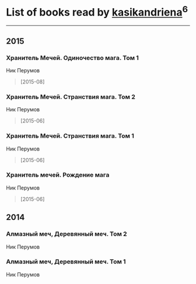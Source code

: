 # List of books read by [kasikandriena](http://vk.com/id152488954)<sup>6</sup>
---

## 2015

### Хранитель Мечей. Одиночество мага. Том 1
Ник Перумов
> [2015-08] 


### Хранитель Мечей. Странствия мага. Том 2
Ник Перумов
> [2015-06] 


### Хранитель Мечей. Странствия мага. Том 1
Ник Перумов
> [2015-06] 


### Хранитель мечей. Рождение мага
Ник Перумов
> [2015-06] 



## 2014

### Алмазный меч, Деревянный меч. Том 2
Ник Перумов


### Алмазный меч, Деревянный меч. Том 1
Ник Перумов



